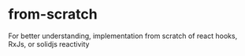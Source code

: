 # from-scratch

For better understanding, implementation from scratch of react hooks, RxJs, or solidjs reactivity
